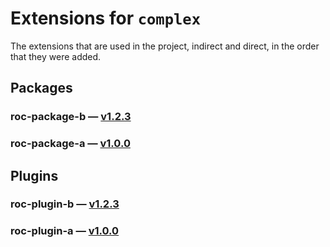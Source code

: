 # Extensions for `complex`

The extensions that are used in the project, indirect and direct, in the order that they were added.

## Packages
### roc-package-b — [v1.2.3](https://www.npmjs.com/package/roc-package-b)

### roc-package-a — [v1.0.0](https://www.npmjs.com/package/roc-package-a)

## Plugins
### roc-plugin-b — [v1.2.3](https://www.npmjs.com/package/roc-plugin-b)

### roc-plugin-a — [v1.0.0](https://www.npmjs.com/package/roc-plugin-a)
